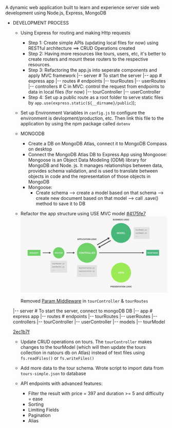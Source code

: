 A dynamic web application built to learn and experience server side web development using Node.js, Express, MongoDB

- DEVELOPMENT PROCESS
    - Using Express for routing and making Http requests
        - Step 1: Create simple APIs (updating local files for now) using RESTful architecture ==> CRUD Operations created
        - Step 2: Having more resources like tours, users, etc, it's better to create routers and mount these routers to the respective resources.
        - Step 3: Refactoring the app.js into seperate components and apply MVC framework
    |-- server                  # To start the server
    |-- app                     # express app
    |-- routes                  # endpoints
        |-- tourRoutes
        |-- userRoutes
    |-- controllers             # C in MVC: control the request from endpoints to data in local files (for now)
        |-- tourController
        |-- userController
        - Step 4: Set up a public route as a root folder to serve static files by `app.use(express.static(${__dirname}/public`));

    - Set up Environment Variables in `config.js` to configure the environment is devlopment/production, etc. Then link this file to the application by using the npm package called `dotenv`

    - MONGODB
        - Create a DB on MongoDB Atlas, connect it to MongoDB Compass on desktop
        - Connect the MongoDB Atlas DB to Express App using Mongoose:
            Mongoose is an Object Data Modeling (ODM) library for MongoDB and Node. js. It manages relationships between data, provides schema validation, and is used to translate between objects in code and the representation of those objects in MongoDB
        - Mongoose:
            - Create schema --> create a model based on that schema --> create new document based on that model --> call .save() method to save it to DB
    
    - Refactor the app structure using USE MVC model <a href="https://github.com/ngannguyen117/Natour-Node.js/commit/4175fe7063f0334a0f5ef57fa21793a479cbd482">#4175fe7</a>
        <img src="dev-process/dev-images/mvc_without_v.png" width="650">

        Removed <a href="https://github.com/ngannguyen117/Natour-Node.js/commit/5516fa79474cf1df628bdfeb5cfc8c9ea021aad8">Param Middleware</a> in `tourController` & `tourRoutes`

    |-- server                  # To start the server, connect to mongoDB DB
    |-- app                     # express app
    |-- routes                  # endpoints
        |-- tourRoutes
        |-- userRoutes
    |-- controllers
        |-- tourController
        |-- userController
    |-- models
        |-- tourModel

    <a href="https://github.com/ngannguyen117/Natour-Node.js/commit/2ec1b7fc057f28ea6b54abefe14510d8cadd6316">2ec1b7f</a>
    - Update CRUD operations on tours. The `tourController` makes changes to the tourModel (which will then update the tours collection in natours db on Atlas) instead of text files using `fs.readFiles()` or `fs.writeFiles()`
    - Add more data to the tour schema. Wrote script to import data from `tours-simple.json` to database

    - API endpoints with advanced features:
        - Filter the result with price = 397 and duration >= 5 and difficulty = ease
        - Sorting 
        - Limiting Fields
        - Pagination
        - Alias
    
